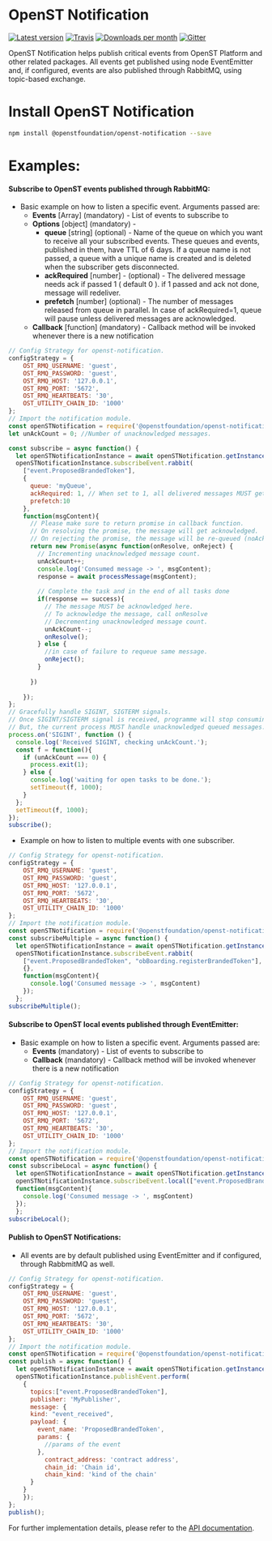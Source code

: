 # OpenST Notification

[![Latest version](https://img.shields.io/npm/v/@openstfoundation/openst-notification.svg?maxAge=3600)][npm]
[![Travis](https://img.shields.io/travis/OpenSTFoundation/openst-notification.svg?maxAge=600)][travis]
[![Downloads per month](https://img.shields.io/npm/dm/@openstfoundation/openst-notification.svg?maxAge=3600)][npm]
[![Gitter](https://img.shields.io/gitter/room/OpenSTFoundation/github.js.svg?maxAge=3600)][gitter]

OpenST Notification helps publish critical events from OpenST Platform and other related packages. All events get published using node EventEmitter and, if configured, events are also published through RabbitMQ, using topic-based exchange.

# Install OpenST Notification

```bash
npm install @openstfoundation/openst-notification --save
```

# Examples:

#### Subscribe to OpenST events published through RabbitMQ:

- Basic example on how to listen a specific event. Arguments passed are:
  - <b>Events</b> [Array] (mandatory) - List of events to subscribe to
  - <b>Options</b> [object] (mandatory) - 
    - <b>queue</b> [string] (optional) - Name of the queue on which you want to receive all your subscribed events. These queues and events, published in them, have TTL of 6 days. If a queue name is not passed, a queue with a unique name is created and is deleted when the subscriber gets disconnected.
    - <b>ackRequired</b> [number] - (optional) - The delivered message needs ack if passed 1 ( default 0 ). if 1 passed and ack not done, message will redeliver.
    - <b>prefetch</b> [number] (optional) - The number of messages released from queue in parallel. In case of ackRequired=1, queue will pause unless delivered messages are acknowledged.
  - <b>Callback</b> [function] (mandatory) - Callback method will be invoked whenever there is a new notification
  
```js
// Config Strategy for openst-notification.
configStrategy = {
	OST_RMQ_USERNAME: 'guest',
	OST_RMQ_PASSWORD: 'guest',
	OST_RMQ_HOST: '127.0.0.1',
	OST_RMQ_PORT: '5672',
	OST_RMQ_HEARTBEATS: '30',
	OST_UTILITY_CHAIN_ID: '1000'
};
// Import the notification module.
const openSTNotification = require('@openstfoundation/openst-notification');
let unAckCount = 0; //Number of unacknowledged messages.

const subscribe = async function() {
  let openSTNotificationInstance = await openSTNotification.getInstance(configStrategy);
  openSTNotificationInstance.subscribeEvent.rabbit(
    ["event.ProposedBrandedToken"],
    {
      queue: 'myQueue',
      ackRequired: 1, // When set to 1, all delivered messages MUST get acknowledge. 
      prefetch:10
    }, 
    function(msgContent){
      // Please make sure to return promise in callback function. 
      // On resolving the promise, the message will get acknowledged.
      // On rejecting the promise, the message will be re-queued (noAck)
      return new Promise(async function(onResolve, onReject) {
        // Incrementing unacknowledged message count.
        unAckCount++;
        console.log('Consumed message -> ', msgContent);
        response = await processMessage(msgContent);
        
        // Complete the task and in the end of all tasks done
        if(response == success){
          // The message MUST be acknowledged here.
          // To acknowledge the message, call onResolve
          // Decrementing unacknowledged message count.
          unAckCount--;
          onResolve();   
        } else {
          //in case of failure to requeue same message.
          onReject();
        }
       
      })
    
    });
};
// Gracefully handle SIGINT, SIGTERM signals.
// Once SIGINT/SIGTERM signal is received, programme will stop consuming new messages. 
// But, the current process MUST handle unacknowledged queued messages.
process.on('SIGINT', function () {
  console.log('Received SIGINT, checking unAckCount.');
  const f = function(){
    if (unAckCount === 0) {
      process.exit(1);
    } else {
      console.log('waiting for open tasks to be done.');
      setTimeout(f, 1000);
    }
  };
  setTimeout(f, 1000);
});
subscribe();
```

- Example on how to listen to multiple events with one subscriber.

```js
// Config Strategy for openst-notification.
configStrategy = {
	OST_RMQ_USERNAME: 'guest',
	OST_RMQ_PASSWORD: 'guest',
	OST_RMQ_HOST: '127.0.0.1',
	OST_RMQ_PORT: '5672',
	OST_RMQ_HEARTBEATS: '30',
	OST_UTILITY_CHAIN_ID: '1000'
};
// Import the notification module.
const openSTNotification = require('@openstfoundation/openst-notification');
const subscribeMultiple = async function() {
  let openSTNotificationInstance = await openSTNotification.getInstance(configStrategy);
  openSTNotificationInstance.subscribeEvent.rabbit(
    ["event.ProposedBrandedToken", "obBoarding.registerBrandedToken"],
    {}, 
    function(msgContent){
      console.log('Consumed message -> ', msgContent)
    });
  };
subscribeMultiple();
```

#### Subscribe to OpenST local events published through EventEmitter:

- Basic example on how to listen a specific event. Arguments passed are:
  - <b>Events</b> (mandatory) - List of events to subscribe to
  - <b>Callback</b> (mandatory) - Callback method will be invoked whenever there is a new notification
  
```js
// Config Strategy for openst-notification.
configStrategy = {
	OST_RMQ_USERNAME: 'guest',
	OST_RMQ_PASSWORD: 'guest',
	OST_RMQ_HOST: '127.0.0.1',
	OST_RMQ_PORT: '5672',
	OST_RMQ_HEARTBEATS: '30',
	OST_UTILITY_CHAIN_ID: '1000'
};
// Import the notification module.
const openSTNotification = require('@openstfoundation/openst-notification');
const subscribeLocal = async function() {
  let openSTNotificationInstance = await openSTNotification.getInstance(configStrategy);
  openSTNotificationInstance.subscribeEvent.local(["event.ProposedBrandedToken"], 
  function(msgContent){
    console.log('Consumed message -> ', msgContent)
  });
  };
subscribeLocal();
```

#### Publish to OpenST Notifications:

- All events are by default published using EventEmitter and if configured, through RabbmitMQ as well.

```js
// Config Strategy for openst-notification.
configStrategy = {
	OST_RMQ_USERNAME: 'guest',
	OST_RMQ_PASSWORD: 'guest',
	OST_RMQ_HOST: '127.0.0.1',
	OST_RMQ_PORT: '5672',
	OST_RMQ_HEARTBEATS: '30',
	OST_UTILITY_CHAIN_ID: '1000'
};
// Import the notification module.
const openSTNotification = require('@openstfoundation/openst-notification');
const publish = async function() {
  let openSTNotificationInstance = await openSTNotification.getInstance(configStrategy);
  openSTNotificationInstance.publishEvent.perform(
    {
      topics:["event.ProposedBrandedToken"], 
      publisher: 'MyPublisher',
      message: {
  	  kind: "event_received",
  	  payload: {
  		event_name: 'ProposedBrandedToken',
  		params: {
  		  //params of the event
  		},
          contract_address: 'contract address',
          chain_id: 'Chain id',
          chain_kind: 'kind of the chain'
  	  }
  	}
    });
};
publish();
```

For further implementation details, please refer to the [API documentation][api-docs].

[gitter]: https://gitter.im/OpenSTFoundation/SimpleToken
[npm]: https://www.npmjs.com/package/@openstfoundation/openst-notification
[travis]: https://travis-ci.org/OpenSTFoundation/openst-notification
[api-docs]: https://openstfoundation.github.io/openst-notification/
   
